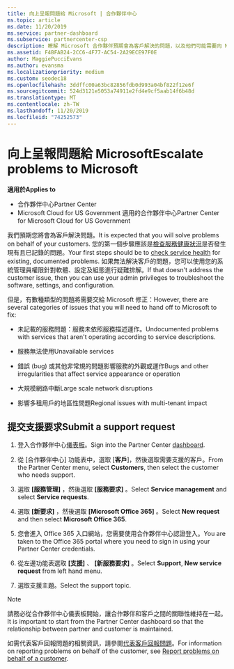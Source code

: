 ```yaml
---
title: 向上呈報問題給 Microsoft | 合作夥伴中心
ms.topic: article
ms.date: 11/20/2019
ms.service: partner-dashboard
ms.subservice: partnercenter-csp
description: 瞭解 Microsoft 合作夥伴預期會為客戶解決的問題，以及他們可能需要向 Microsoft 呈報哪些問題。
ms.assetid: F4BFAB24-2CC6-4F77-AC54-2A29ECE97F0E
author: MaggiePucciEvans
ms.author: evansma
ms.localizationpriority: medium
ms.custom: seodec18
ms.openlocfilehash: 3ddffc00a63bc82856fdb0d993a04bf822f12e6f
ms.sourcegitcommit: 524d3121e5053a74911e2fd4e9cf5aab14f6b48d
ms.translationtype: MT
ms.contentlocale: zh-TW
ms.lasthandoff: 11/20/2019
ms.locfileid: "74252573"
---
```

# <a name="escalate-problems-to-microsoft"></a><span data-ttu-id="048f7-103">向上呈報問題給 Microsoft</span><span class="sxs-lookup"><span data-stu-id="048f7-103">Escalate problems to Microsoft</span></span>

<span data-ttu-id="048f7-104">**適用於**</span><span class="sxs-lookup"><span data-stu-id="048f7-104">**Applies to**</span></span>

-  <span data-ttu-id="048f7-105">合作夥伴中心</span><span class="sxs-lookup"><span data-stu-id="048f7-105">Partner Center</span></span>
-  <span data-ttu-id="048f7-106">Microsoft Cloud for US Government 適用的合作夥伴中心</span><span class="sxs-lookup"><span data-stu-id="048f7-106">Partner Center for Microsoft Cloud for US Government</span></span>

<span data-ttu-id="048f7-107">我們預期您將會為客戶解決問題。</span><span class="sxs-lookup"><span data-stu-id="048f7-107">It is expected that you will solve problems on behalf of your customers.</span></span> <span data-ttu-id="048f7-108">您的第一個步驟應該是[檢查服務健康狀況](check-service-health.md)是否發生現有且已記錄的問題。</span><span class="sxs-lookup"><span data-stu-id="048f7-108">Your first steps should be to [check service health](check-service-health.md) for existing, documented problems.</span></span> <span data-ttu-id="048f7-109">如果無法解決客戶的問題，您可以使用您的系統管理員權限針對軟體、設定及組態進行疑難排解。</span><span class="sxs-lookup"><span data-stu-id="048f7-109">If that doesn't address the customer issue, then you can use your admin privileges to troubleshoot the software, settings, and configuration.</span></span>

<span data-ttu-id="048f7-110">但是，有數種類型的問題將需要交給 Microsoft 修正：</span><span class="sxs-lookup"><span data-stu-id="048f7-110">However, there are several categories of issues that you will need to hand off to Microsoft to fix:</span></span>

- <span data-ttu-id="048f7-111">未記載的服務問題：服務未依照服務描述運作。</span><span class="sxs-lookup"><span data-stu-id="048f7-111">Undocumented problems with services that aren't operating according to service descriptions.</span></span>

- <span data-ttu-id="048f7-112">服務無法使用</span><span class="sxs-lookup"><span data-stu-id="048f7-112">Unavailable services</span></span>

- <span data-ttu-id="048f7-113">錯誤 (bug) 或其他非常規的問題影響服務的外觀或運作</span><span class="sxs-lookup"><span data-stu-id="048f7-113">Bugs and other irregularities that affect service appearance or operation</span></span>

- <span data-ttu-id="048f7-114">大規模網路中斷</span><span class="sxs-lookup"><span data-stu-id="048f7-114">Large scale network disruptions</span></span>

- <span data-ttu-id="048f7-115">影響多租用戶的地區性問題</span><span class="sxs-lookup"><span data-stu-id="048f7-115">Regional issues with multi-tenant impact</span></span>

## <a name="submit-a-support-request"></a><span data-ttu-id="048f7-116">提交支援要求</span><span class="sxs-lookup"><span data-stu-id="048f7-116">Submit a support request</span></span>

1. <span data-ttu-id="048f7-117">登入合作夥伴中心[儀表板](https://partner.microsoft.com/dashboard)。</span><span class="sxs-lookup"><span data-stu-id="048f7-117">Sign into the Partner Center [dashboard](https://partner.microsoft.com/dashboard).</span></span>

2. <span data-ttu-id="048f7-118">從 [合作夥伴中心] 功能表中，選取 [**客戶**]，然後選取需要支援的客戶。</span><span class="sxs-lookup"><span data-stu-id="048f7-118">From the Partner Center menu, select **Customers**, then select the customer who needs support.</span></span>

3. <span data-ttu-id="048f7-119">選取 **\[服務管理\]** ，然後選取 **\[服務要求\]** 。</span><span class="sxs-lookup"><span data-stu-id="048f7-119">Select **Service management** and select **Service requests**.</span></span>

4. <span data-ttu-id="048f7-120">選取 **\[新要求\]** ，然後選取 **\[Microsoft Office 365\]** 。</span><span class="sxs-lookup"><span data-stu-id="048f7-120">Select **New request** and then select **Microsoft Office 365**.</span></span>

5. <span data-ttu-id="048f7-121">您會進入 Office 365 入口網站，您需要使用合作夥伴中心認證登入。</span><span class="sxs-lookup"><span data-stu-id="048f7-121">You are taken to the Office 365 portal where you need to sign in using your Partner Center credentials.</span></span>

6. <span data-ttu-id="048f7-122">從左邊功能表選取 **\[支援\]** 、 **\[新服務要求\]** 。</span><span class="sxs-lookup"><span data-stu-id="048f7-122">Select **Support**, **New service request** from left hand menu.</span></span>

7. <span data-ttu-id="048f7-123">選取支援主題。</span><span class="sxs-lookup"><span data-stu-id="048f7-123">Select the support topic.</span></span>

>[!NOTE]
><span data-ttu-id="048f7-124">請務必從合作夥伴中心儀表板開始，讓合作夥伴和客戶之間的關聯性維持在一起。</span><span class="sxs-lookup"><span data-stu-id="048f7-124">It is important to start from the Partner Center dashboard so that the relationship between partner and customer is maintained.</span></span> 


<span data-ttu-id="048f7-125">如需代表客戶回報問題的相關資訊，請參閱[代表客戶回報問題](report-problems-on-behalf-of-a-customer.md)。</span><span class="sxs-lookup"><span data-stu-id="048f7-125">For information on reporting problems on behalf of the customer, see [Report problems on behalf of a customer](report-problems-on-behalf-of-a-customer.md).</span></span>

 

 



